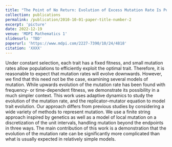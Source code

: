 ```yaml
---
title: "The Point of No Return: Evolution of Excess Mutation Rate Is Possible Even for Simple Mutation Models"
collection: publications
permalink: /publication/2010-10-01-paper-title-number-2
excerpt: 'picture'
date: 2022-12-19
venue: 'MDPI Mathematics 1'
slidesurl: 'TBD'
paperurl: 'https://www.mdpi.com/2227-7390/10/24/4818'
citation: 'XXXX'
---
```


Under constant selection, each trait has a fixed fitness, and small mutation rates allow populations to efficiently exploit the optimal trait. Therefore, it is reasonable to expect that mutation rates will evolve downwards. However, we find that this need not be the case, examining several models of mutation. While upwards evolution of the mutation rate has been found with frequency- or time-dependent fitness, we demonstrate its possibility in a much simpler context. This work uses adaptive dynamics to study the evolution of the mutation rate, and the replicator–mutator equation to model trait evolution. Our approach differs from previous studies by considering a wide variety of methods to represent mutation. We use a finite string approach inspired by genetics as well as a model of local mutation on a discretization of the unit intervals, handling mutation beyond the endpoints in three ways. The main contribution of this work is a demonstration that the evolution of the mutation rate can be significantly more complicated than what is usually expected in relatively simple models.
